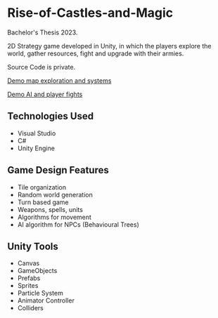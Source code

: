 # Rise-of-Castles-and-Magic

Bachelor's Thesis 2023.

2D Strategy game developed in Unity, in which the players explore the world, gather resources, fight and upgrade with their armies.

Source Code is private.

[Demo map exploration and systems](https://www.youtube.com/watch?v=66TkHTc8B7c)

[Demo AI and player fights](https://www.youtube.com/watch?v=6PjbJ6iawnY)

## Technologies Used

- Visual Studio
- C#
- Unity Engine

## Game Design Features

- Tile organization
- Random world generation
- Turn based game
- Weapons, spells, units
- Algorithms for movement
- AI algorithm for NPCs (Behavioural Trees)

## Unity Tools 

- Canvas
- GameObjects
- Prefabs
- Sprites
- Particle System
- Animator Controller
- Colliders

